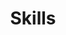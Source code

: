 ---
widget: featurette
headless: true  # This file represents a page section.

# ... Put Your Section Options Here (title etc.) ...
title: Skills
weight: 30

# Showcase personal skills or business features.
# Add/remove as many `feature` blocks below as you like.
# For available icons, see: https://wowchemy.com/docs/page-builder/#icons
feature:
  - icon: python
    icon_pack: fab
    name: Python
    description: |
        Tensorflow, Pyspark, Scikit-learn, LightGBM etc..
  - icon: database
    icon_pack: fas
    name: SQL
    description: |
        Spark, Hive, Presto
  - icon: terminal
    icon_pack: fas
    name: Others
    description: |
        AWS, Docker, k8s, Git/GitHub etc...

---